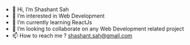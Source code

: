 - 👋 Hi, I’m Shashant Sah
- 👀 I’m interested in Web Development
- 🌱 I’m currently learning ReactJs
- 💞️ I’m looking to collaborate on any Web Development related project
- 📫 How to reach me ? shashant.sah@gmail.com

<!---
shashantsah/shashantsah is a ✨ special ✨ repository because its `README.md` (this file) appears on your GitHub profile.
You can click the Preview link to take a look at your changes.
--->
